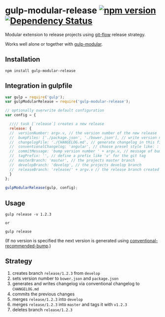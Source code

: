# gulp-modular-release [![npm version](https://badge.fury.io/js/gulp-modular-release.svg)](https://www.npmjs.com/package/gulp-modular-release) [![Dependency Status](https://gemnasium.com/ONE-LOGIC/gulp-modular-release.svg)](https://gemnasium.com/ONE-LOGIC/gulp-modular-release)



Modular extension to release projects using [git-flow](https://github.com/nvie/gitflow) release strategy. 

Works well alone or together with [gulp-modular](https://github.com/ONE-LOGIC/gulp-modular).

## Installation

```
npm install gulp-modular-release
```

## Integration in gulpfile

```javascript
var gulp = require('gulp');
var gulpModularRelease = require('gulp-modular-release');

// optionally overwrite default configuration
var config = {

  //// task [`release`] creates a new release
  release: {
  //  versionNumber: argv.v, // the version number of the new release
  //  bumpFiles: ['./package.json', './bower.json'], // write version number to these files
  //  changelogFile: './CHANGELOG.md', // generate changelog in this file
  //  conventionalChangelog: 'angular', // choose preset style like: : 'angular', 'atom', 'eslint', 'jscs', 'jshint'
  //  commitMessage: 'bump version number ' + argv.v, // message of bump commit
  //  tagPrefix: '', // define a prefix like 'v' for the git tag
  //  masterBranch: 'master', // the projects master branch
  //  developBranch: 'develop', // the projects develop branch
  //  releaseBranch: 'release/' + argv.v // the release branch created while releasing
  }
};
  
gulpModularRelease(gulp, config);
```

## Usage

```
gulp release -v 1.2.3

or

gulp release
```
(If no version is specified the next version is generated using [conventional-recommended-bump](https://github.com/stevemao/conventional-recommended-bump).)

## Strategy

1. creates branch `release/1.2.3` from `develop`
2. sets version number to `bower.json` and `package.json`
3. generates and writes changelog via conventional changelog to `CHANGELOG.md`
4. commits the previous changes
5. merges `release/1.2.3` into `develop`
6. merges `release/1.2.3` into `master` and tags it with `v1.2.3`
7. deletes branch `release/1.2.3`
